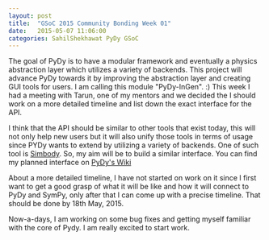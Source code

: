 ```yaml
---
layout: post
title:  "GSoC 2015 Community Bonding Week 01"
date:   2015-05-07 11:06:00
categories: SahilShekhawat PyDy GSoC
---
```

The goal of PyDy is to have a modular framework and eventually a physics abstraction layer which utilizes a variety of backends. This project will advance PyDy towards it by improving the abstraction layer and creating GUI tools for users. I am calling this module "PyDy-InGen". :) This week I had a meeting with Tarun, one of my mentors and we decided the I should work on a more detailed timeline and list down the exact interface for the API.

I think that the API should be similar to other tools that exist today, this will not only help new users but it will also unify those tools in terms of usage since PYDy wants to extend by utilizing a variety of backends. One of such tool is [Simbody](https://github.com/simbody/simbody). So, my aim will be to build a similar interface. You can find my planned interface on [PyDy's Wiki](https://github.com/pydy/pydy/wiki/GSOC-2015-Application:-Sahil-Shekhawat-(Interactive-Generation-of-a-System)#aim)

About a more detailed timeline, I have not started on work on it since I first want to get a good grasp of what it will be like and how it will connect to PyDy and SymPy, only after that I can come up with a precise timeline. That should be done by 18th May, 2015.

Now-a-days, I am working on some bug fixes and getting myself familiar with the core of Pydy. I am really excited to start work.